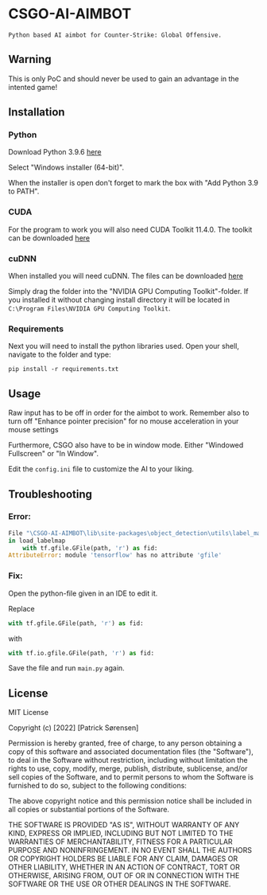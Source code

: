 # CSGO-AI-AIMBOT

    Python based AI aimbot for Counter-Strike: Global Offensive.

## Warning

This is only PoC and should never be used to gain an advantage in the intented game!

## Installation

### Python

Download Python 3.9.6 [here](https://www.python.org/downloads/release/python-396/)

Select "Windows installer (64-bit)".

When the installer is open don't forget to mark the box with "Add Python 3.9 to PATH".

### CUDA

For the program to work you will also need CUDA Toolkit 11.4.0.
The toolkit can be downloaded [here](https://developer.nvidia.com/cuda-11-4-0-download-archive)

### cuDNN

When installed you will need cuDNN.
The files can be downloaded [here](https://mega.nz/file/4gVnXaTC#SPQdtGCe9lRq0Im6oKjPznD0TJErD4CC25UP7TE34Ug)

Simply drag the folder into the "NVIDIA GPU Computing Toolkit"-folder.
If you installed it without changing install directory it will be located in `C:\Program Files\NVIDIA GPU Computing Toolkit`.

### Requirements

Next you will need to install the python libraries used.
Open your shell, navigate to the folder and type:

```shell
pip install -r requirements.txt
```

## Usage

Raw input has to be off in order for the aimbot to work.
Remember also to turn off "Enhance pointer precision" for no mouse acceleration in your mouse settings

Furthermore, CSGO also have to be in window mode. Either "Windowed Fullscreen" or "In Window".

Edit the `config.ini` file to customize the AI to your liking.

## Troubleshooting

### Error:

```python
File "\CSGO-AI-AIMBOT\lib\site-packages\object_detection\utils\label_map_util.py", line 132,
in load_labelmap
    with tf.gfile.GFile(path, 'r') as fid:
AttributeError: module 'tensorflow' has no attribute 'gfile'
```

### Fix:

Open the python-file given in an IDE to edit it.

Replace

```python
with tf.gfile.GFile(path, 'r') as fid:
```

with

```python
with tf.io.gfile.GFile(path, 'r') as fid:
```

Save the file and run `main.py` again.

## License

MIT License

Copyright (c) [2022] [Patrick Sørensen]

Permission is hereby granted, free of charge, to any person obtaining a copy
of this software and associated documentation files (the "Software"), to deal
in the Software without restriction, including without limitation the rights
to use, copy, modify, merge, publish, distribute, sublicense, and/or sell
copies of the Software, and to permit persons to whom the Software is
furnished to do so, subject to the following conditions:

The above copyright notice and this permission notice shall be included in all
copies or substantial portions of the Software.

THE SOFTWARE IS PROVIDED "AS IS", WITHOUT WARRANTY OF ANY KIND, EXPRESS OR
IMPLIED, INCLUDING BUT NOT LIMITED TO THE WARRANTIES OF MERCHANTABILITY,
FITNESS FOR A PARTICULAR PURPOSE AND NONINFRINGEMENT. IN NO EVENT SHALL THE
AUTHORS OR COPYRIGHT HOLDERS BE LIABLE FOR ANY CLAIM, DAMAGES OR OTHER
LIABILITY, WHETHER IN AN ACTION OF CONTRACT, TORT OR OTHERWISE, ARISING FROM,
OUT OF OR IN CONNECTION WITH THE SOFTWARE OR THE USE OR OTHER DEALINGS IN THE
SOFTWARE.
